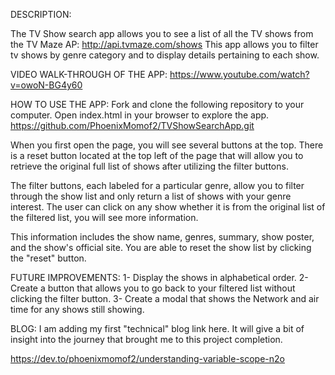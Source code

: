 DESCRIPTION:

The TV Show search app allows you to see a list of all the TV shows from the TV Maze AP: http://api.tvmaze.com/shows
This app allows you to filter tv shows by genre category and to display details pertaining to each show.

VIDEO WALK-THROUGH OF THE APP:
https://www.youtube.com/watch?v=owoN-BG4y60

HOW TO USE THE APP: 
Fork and clone the following repository to your computer.  Open index.html in your browser to explore the app.
https://github.com/PhoenixMomof2/TVShowSearchApp.git

When you first open the page, you will see several buttons at the top. There is a reset button located at the top left of the page that will allow you to retrieve the original full list of shows after utilizing the filter buttons.

The filter buttons, each labeled for a particular genre, allow you to filter through the show list and only return a list of shows with your genre interest.  The user can click on any show whether it is from the original list of the filtered list, you will see more information.  

This information includes the show name, genres, summary, show poster, and the show's official site. You are able to reset the show list by clicking the "reset" button.

FUTURE IMPROVEMENTS:
1- Display the shows in alphabetical order.
2- Create a button that allows you to go back to your filtered list without clicking the filter button.
3- Create a modal that shows the Network and air time for any shows still showing.

BLOG:
I am adding my first "technical" blog link here.  It will give a bit of insight into the journey that brought me to this project completion.

https://dev.to/phoenixmomof2/understanding-variable-scope-n2o
